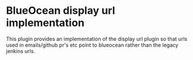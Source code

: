 # BlueOcean display url implementation

This plugin provides an implementation of the display url plugin so that
urls used in emails/github pr's etc point to blueocean rather than the legacy
jenkins urls.
